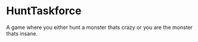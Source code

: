 # HuntTaskforce
 A game where you either hunt a monster thats crazy or you are the monster thats insane.
